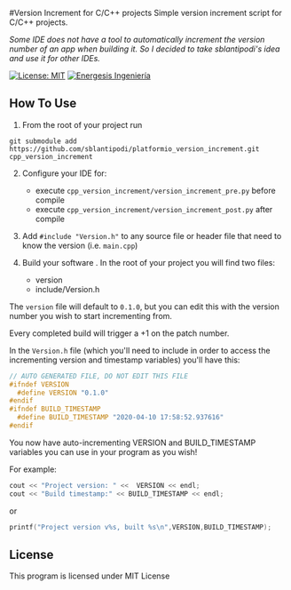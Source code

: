 #Version Increment for C/C++ projects
Simple version increment script for C/C++ projects.  
  
_Some IDE does not have a tool to automatically increment the version number of an app when building it. So I decided to take sblantipodi's idea and use it for other IDEs._

[![License: MIT](https://img.shields.io/badge/License-MIT-yellow.svg)](https://opensource.org/licenses/MIT)
[![Energesis Ingeniería](https://img.shields.io/static/v1?label=Energesis&message=Software&color=orange)](https://www.dpsoftware.org)

## How To Use
1) From the root of your project run
```
git submodule add https://github.com/sblantipodi/platformio_version_increment.git cpp_version_increment
```

2) Configure your IDE for:
    - execute `cpp_version_increment/version_increment_pre.py` before compile
    - execute `cpp_version_increment/version_increment_post.py` after compile

3) Add `#include "Version.h"` to any source file or header file that need to know the version (i.e. `main.cpp`)
4) Build your software . In the root of your project you will find two files:
    - version
    - include/Version.h 

The `version` file will default to `0.1.0`, but you can edit this with the version number you wish to start incrementing from.

Every completed build will trigger a +1 on the patch number.

In the `Version.h` file (which you'll need to include in order to access the incrementing version and timestamp variables) you'll have this:
```c++
// AUTO GENERATED FILE, DO NOT EDIT THIS FILE
#ifndef VERSION
  #define VERSION "0.1.0"
#endif
#ifndef BUILD_TIMESTAMP
  #define BUILD_TIMESTAMP "2020-04-10 17:58:52.937616"
#endif
```    

You now have auto-incrementing VERSION and BUILD_TIMESTAMP variables you can use in your program as you wish!

For example:
```c++
cout << "Project version: " <<  VERSION << endl;
cout << "Build timestamp:" << BUILD_TIMESTAMP << endl;
```

or

```c++
printf("Project version v%s, built %s\n",VERSION,BUILD_TIMESTAMP);
```

## License
This program is licensed under MIT License
